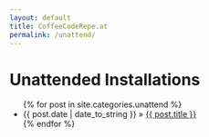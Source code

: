 ```yaml
---
layout: default
title: CoffeeCodeRepe.at
permalink: /unattend/
---
```


<div id="unattend">
  <h1>Unattended Installations</h1>
  <ul class="posts">
    {% for post in site.categories.unattend %}
      <li><span>{{ post.date | date_to_string }}</span> &raquo; <a href="{{ post.url }}">{{ post.title }}</a></li>
    {% endfor %}
  </ul>

</div>
